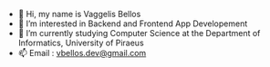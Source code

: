 - 👋 Hi, my name is Vaggelis Bellos
- 👀 I’m interested in Backend and Frontend App Developement
- 🌱 I’m currently studying Computer Science at the Department of Informatics, University of Piraeus
- 📫 Email : vbellos.dev@gmail.com

<!---
vbellos/vbellos is a ✨ special ✨ repository because its `README.md` (this file) appears on your GitHub profile.
You can click the Preview link to take a look at your changes.
--->
